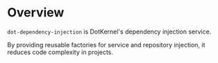 # Overview

`dot-dependency-injection` is DotKernel's dependency injection service.

By providing reusable factories for service and repository injection, it reduces code complexity in projects.
